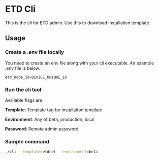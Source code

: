 # ETD Cli

This is the cli for ETD admin. Use this to download installation template.

## Usage

### Create a .env file locally

You need to create an env file along with your cli executable. An example .env file is below.
```
etd_node_id=DEVICE_UNIQUE_ID
```

### Run the cli tool

Available flags are

**Template**: Template tag for installation template

**Environment**: Any of beta, production, local

**Password**: Remote admin password

### Sample command

```bash
./cli --template=etdnet --environment=beta
```